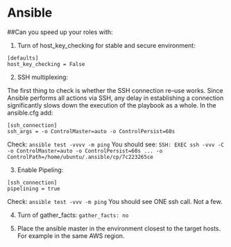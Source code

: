 # Ansible

##Can you speed up your roles with:


1. Turn of host_key_checking for stable and secure environment:
```
[defaults]
host_key_checking = False
```


2. SSH multiplexing:

The first thing to check is whether the SSH connection re–use works. Since Ansible performs all actions via SSH, any delay in establishing a connection significantly slows down the execution of the playbook as a whole.
In the ansible.cfg add:
```
[ssh_connection]
ssh_args = -o ControlMaster=auto -o ControlPersist=60s
```
Check: ```ansible test -vvvv -m ping``` You should see: ```SSH: EXEC ssh -vvv -C -o ControlMaster=auto -o ControlPersist=60s ... -o ControlPath=/home/ubuntu/.ansible/cp/7c223265ce```


3. Enable Pipeling:
```
[ssh_connection]
pipelining = true
```
Check: ```ansible test -vvv -m ping``` You should see ONE ssh call. Not a few.

4. Turn of gather_facts:
```gather_facts: no```

5. Place the ansible master in the environment closest to the target hosts. For example in the same AWS region.

